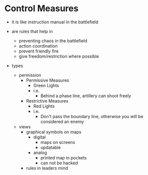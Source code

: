 # Control Measures

* it is like instruction manual in the battlefield
* are rules that help in
    * preventing chaos in the battlefield
    * action coordination
    * prevent friendly fire
    * give freedom/restriction  where possible

* types
    * permission
        * Permissive Measures
            * Green Lights
            * i.e.
                * Behind a phase line, artillery can shoot freely
        * Restrictive Measures
            * Red Lights
            * i.e.
                * Don't pass the boundary line, otherwise you will be considered an enemy
    * views
        * graphical symbols on maps
            * digital
                * maps on screens
                * updatable
            * analog
                * printed map in pockets
                * can not be hacked
        * rules in leaders mind
